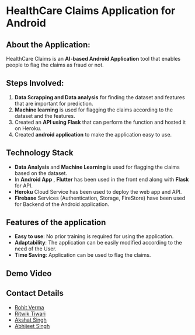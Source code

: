 # HealthCare Claims Application for Android

## About the Application:
HealthCare Claims is an **AI-based Android Application** tool that enables people to flag the claims as fraud or not.

## Steps Involved:
1. **Data Scrapping and Data analysis** for finding the dataset and features that are important for prediction.
2. **Machine learning** is used for flagging the claims according to the dataset and the features.
3. Created an **API using Flask** that can perform the function and hosted it on Heroku.
4. Created **android application** to make the application easy to use.

## Technology Stack
- **Data Analysis** and **Machine Learning** is used for flagging the claims based on the dataset.
- In **Android App** , **Flutter** has been used in the front end along with **Flask** for API.
- **Heroku** Cloud Service has been used to deploy the web app and API.
- **Firebase** Services (Authentication, Storage, FireStore) have been used for Backend of the Android application.

## Features of the application
- **Easy to use**: No prior training is required for using the application.
- **Adaptability**: The application can be easily modified according to the need of the User.
- **Time Saving**: Application can be used to flag the claims.

## Demo Video

## Contact Details
- [Rohit Verma](https://www.linkedin.com/in/rohit96)
- [Ritwik Tiwari](https://www.linkedin.com/in/itsrko02)
- [Akshat Singh](https://www.linkedin.com/in/akshat3sep)
- [Abhijeet Singh](https://www.linkedin.com/in/1398abhisingh911)
